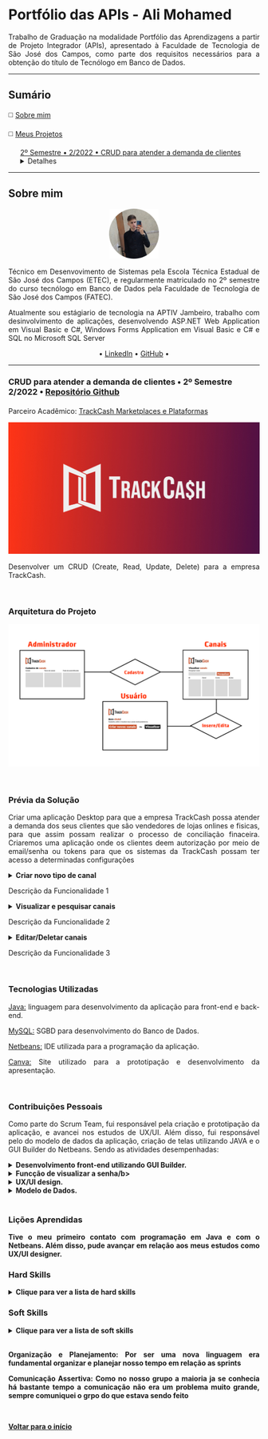 <h1>Portfólio das APIs - Ali Mohamed</h1>
<p align="justify">Trabalho de Graduação na modalidade Portfólio das Aprendizagens a partir de Projeto Integrador (APIs),
apresentado à Faculdade de Tecnologia de São José dos Campos,
como parte dos requisitos necessários para a obtenção do título de Tecnólogo em Banco de Dados.</p>
<hr>
<h2>Sumário</h2>
<p>◻️ <a href="#sobre-mim">Sobre mim</a></p>
<p>◻️ <a href="#meus-projetos">Meus Projetos</a></p>
<div class="semestre2">
<ul><a href="#crud-para-atender-a-demanda-de-clientes">2º Semestre • 2/2022 • CRUD para atender a demanda de clientes</a>
  <details>
    <summary>Detalhes</summary>
    <ul>◻️ <a href="#arquitetura-do-projeto-">Arquitetura do Projeto</a></ul>
    <ul>◻️ <a href="#prévia-da-solução-">Prévia da Solução</a></ul>
    <ul>◻️ <a href="#tecnologias-utilizadas-">Tecnologias Utilizadas</a></ul>
    <ul>◻️ <a href="#contribuições-pessoais-">Contribuições Pessoais</a></ul>
    <ul>◻️ <a href="#lições-aprendidas-">Lições Aprendidas</a>
    <ul>◻️ <a href="#hard-skills-">Hard Skills</a></ul>
    <ul>◻️ <a href="#hard-skills-">Soft Skills</a></ul>
    </ul>
  </details>
</ul>
</div>
<hr>
<h2>Sobre mim</h2>
<p align="center"><img src="https://github.com/alimkhodr/PortifolioBancoDeDados/blob/main/Resume/AliMohamed.png" width="20%"></p>
<p align="justify">Técnico em Desenvovimento de Sistemas pela Escola Técnica Estadual de São José dos Campos (ETEC), 
e regularmente matriculado no 2º semestre do curso tecnólogo em Banco de Dados pela Faculdade de 
Tecnologia de São José dos Campos (FATEC).</p>
<p align="justify">Atualmente sou estágiario de tecnologia na APTIV Jambeiro, trabalho com desinvolvimento de aplicações, 
desenvolvendo ASP.NET Web Application em Visual Basic e C#, Windows Forms Application em Visual Basic e C# e SQL no Microsoft SQL Server </p>
<p align="center">• <a href="https://www.linkedin.com/in/alimohamedkhodr/">LinkedIn</a> • <a href="https://github.com/alimkhodr">GitHub</a> •</p>
<hr>
<div class="semestre2">
<h3>CRUD para atender a demanda de clientes • 2º Semestre 2/2022 • <a href="https://github.com/alimkhodr/Projeto_API_TrackCash">Repositório Github</a></h3>
<h4></h4>
<p align="justify">Parceiro Acadêmico: <a href="https://trackcash.com.br/">TrackCash Marketplaces e Plataformas</a></p>
<p align="center"><img src="https://github.com/alimkhodr/PortifolioBancoDeDados/blob/main/2Sem/trackcash.jpg" widht="20%"></img>
<p align="justify">Desenvolver um CRUD (Create, Read, Update, Delete) para a empresa TrackCash.</p>
<br>
<h3>Arquitetura do Projeto </h3>
<p align="center"><img src="https://github.com/alimkhodr/PortifolioBancoDeDados/blob/main/2Sem/ArquiteturaDoProjeto.png"></img></p>
<br>
<h3>Prévia da Solução </h3>
<p align="justify">Criar uma aplicação Desktop para que a empresa TrackCash possa atender a demanda dos seus clientes que são vendedores de lojas onlines e fisicas, para que assim possam realizar o processo de conciliação finaceira. Criaremos uma aplicação onde os clientes deem autorização por meio de email/senha ou tokens para que os sistemas da TrackCash possam ter acesso a determinadas configurações</p>
<details>
  <summary><b>Criar novo tipo de canal</b></summary>
  <br>
  <table align="center">
    <tr>
      <td alignt="center"><img src="#" alt=""/>
      </td>     
    </tr>
  </table>
</details>
<p align="justify">Descrição da Funcionalidade 1</p>
<details>
  <summary><b>Visualizar e pesquisar canais</b></summary>
  <br>
  <table align="center">
    <tr>
      <td alignt="center"><img src="#" alt=""/>
      </td>     
    </tr>
  </table>
</details>
<p align="justify">Descrição da Funcionalidade 2</p>
<details>
  <summary><b>Editar/Deletar canais</b></summary>
  <br>
  <table align="center">
    <tr>
      <td alignt="center"><img src="#" alt=""/>
      </td>     
    </tr>
  </table>
</details>
  <p align="justify">Descrição da Funcionalidade 3</p>
<br>
<h3>Tecnologias Utilizadas </h3>
<p align="justify"><a href="https://www.java.com/pt-BR/">Java:</a> linguagem para desenvolvimento da aplicação para front-end e back-end.</p>
<p align="justify"><a href="https://www.mysql.com/">MySQL:</a> SGBD para desenvolvimento do Banco de Dados.</p>
<p align="justify"><a href="https://netbeans.apache.org/">Netbeans:</a> IDE utilizada para a programação da aplicação.</p>
  <p align="justify"><a href="https://Canva.com/">Canva:</a> Site utilizado para a prototipação e desenvolvimento da apresentação.</p>
<br>
<h3>Contribuições Pessoais </h3>
<p align="justify">Como parte do Scrum Team, fui responsável pela criação e prototipação da aplicação, e avancei nos estudos de UX/UI. Além disso, fui responsável pelo do modelo de dados da aplicação, criação de telas utilizando JAVA e o GUI Builder do Netbeans. Sendo as atividades desempenhadas:</p>
  <details>
  <summary><b>Desenvolvimento front-end utilizando GUI Builder.</b></summary>
    a
</details>
    <details>
  <summary><b>Funcção de visualizar a senha/b></summary>
    a
</details>
  <details>
   <summary><b>UX/UI design.</b></summary>
  a
  </details>
  <details>
  <summary><b>Modelo de Dados.</b></summary>
    a
  </details>
<br>
<h3>Lições Aprendidas </h3>
<p align="justify">Tive o meu primeiro contato com programação em Java e com o Netbeans. Além disso, pude avançar em relação aos meus estudos como UX/UI designer.</p>
<h3>Hard Skills </h3>
<details>
  <summary><b>Clique para ver a lista de hard skills</b></summary>
  <br>
  <table align="center">
    <tr>
      <th width="300px">Tecnologia/Metodologia</th>
      <th width="300px">Classificação</th>
    </tr>
    <tr>
      <td>Java</td>
      <td>★★★☆☆☆☆☆☆☆</td>
    </tr>
    <tr>
      <td>Front-end</td>
      <td>★★★★★★☆☆☆☆</td>
    </tr>
    <tr>
      <td>Modelagem de Banco de Dados</td>
      <td>★★★★★★☆☆☆☆</td>
    </tr>
    <tr>
      <td>MySQL</td>
      <td>★★★★★☆☆☆☆☆</td>
    </tr>
    <tr>
      <td>Canva</td>
      <td>★★★★★★★★☆☆</td>
    </tr>
    <tr>
      <td>Scrum - Dev Team</td>
      <td>★★★★★☆☆☆☆☆</td>
    </tr>
    <tr>
      <td>UX/UI design</td>
      <td>★★★★★★☆☆☆☆</td>
    </tr>
  </table>
</details>
<h3>Soft Skills </h3>
<details>
<summary><b>Clique para ver a lista de soft skills</b></summary>
  <br>
  <table align="center">
    <tr>
      <th width="300px">Habilidade</th>
      <th width="300px">Classificação</th>
    </tr>
    <tr>
      <td>Proatividade</td>
      <td>★★★★★★☆☆☆☆</td>
    </tr>
    <tr>
      <td>Visão de Negócio</td>
      <td>★★★★★★☆☆☆☆</td>
    </tr>
    <tr>
      <td>Comunicação Assertiva</td>
      <td>★★★★★★☆☆☆☆</td>
    </tr>
    <tr>
      <td>Empatia</td>
      <td>★★★★★★☆☆☆☆</td>
    </tr>
    <tr>
      <td>Inteligência Emocional</td>
      <td>★★★★★★☆☆☆☆</td>
    </tr>
    <tr>
      <td>Organização e Planejamento</td>
      <td>★★★★★★☆☆☆☆</td>
    </tr>
    <tr>
      <td>Resiliência</td>
      <td>★★★★★★☆☆☆☆</td>
    </tr>
  </table>
</details>
<br>
<p align="justify"><b>Organização e Planejamento: </b>Por ser uma nova linguagem era fundamental organizar e planejar nosso tempo em relação as sprints</p>
<p align="justify"><b>Comunicação Assertiva: </b>Como no nosso grupo a maioria ja se conhecia há bastante tempo a comunicação não era um problema muito grande, sempre comuniquei o grpo do que estava sendo feito</p>
<br>
<p><a href="#sumário">Voltar para o início</a></p>
</di>
